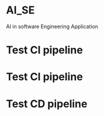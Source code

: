 # AI_SE
AI in software Engineering Application
# Test CI pipeline
# Test CI pipeline
# Test CD pipeline
